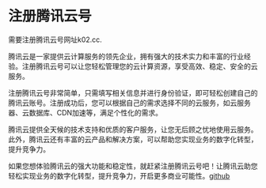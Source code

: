 # 注册腾讯云号

需要注册腾讯云号网址k02.cc.

腾讯云是一家提供云计算服务的领先企业，拥有强大的技术实力和丰富的行业经验。注册腾讯云号可以让您轻松管理您的云计算资源，享受高效、稳定、安全的云服务。

注册腾讯云号非常简单，只需填写相关信息并进行身份验证，即可轻松创建自己的腾讯云账号。注册成功后，您可以根据自己的需求选择不同的云服务，如云服务器、云数据库、CDN加速等，满足个性化的需求。

腾讯云提供全天候的技术支持和优质的客户服务，让您无后顾之忧地使用云服务。此外，腾讯云还有丰富的云产品和解决方案，可以帮助您实现业务的数字化转型，提升竞争力。

如果您想体验腾讯云的强大功能和稳定性，就赶紧注册腾讯云号吧！让腾讯云助您轻松实现业务的数字化转型，提升竞争力，开启更多商业可能性。[github](https://github.com)